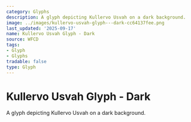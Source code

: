 ```yaml
---
category: Glyphs
description: A glyph depicting Kullervo Usvah on a dark background.
image: ../images/kullervo-usvah-glyph---dark-cc64137fee.png
last_updated: '2025-09-17'
name: Kullervo Usvah Glyph - Dark
source: WFCD
tags:
- Glyph
- Glyphs
tradable: false
type: Glyph
---
```


# Kullervo Usvah Glyph - Dark

A glyph depicting Kullervo Usvah on a dark background.

